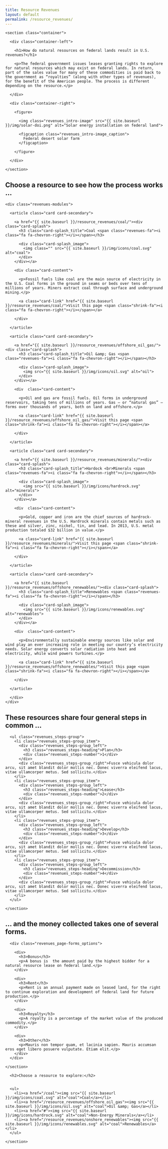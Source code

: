 ```yaml
---
title: Resource Revenues
layout: default
permalink: /resource_revenues/
---
```


<div>

  <div>

    <section class="container">

      <div class="container-left">

        <h1>How do natural resources on federal lands result in U.S. revenues?</h1>

        <p>The federal government issues leases granting rights to explore for natural resources which may exist on federal lands. In return, part of the sales value for many of these commodities is paid back to the government as “royalties” (along with other types of revenues), for the benefit of the American people. The process is different depending on the resource.</p>

      </div>

      <div class="container-right">

        <figure>

          <img class="revenues_intro-image" src="{{ site.baseurl }}/img/solar-doi.png" alt="Solar energy installation on federal land">

          <figcaption class="revenues_intro-image_caption">
            Federal desert solar farm
          </figcaption>

        </figure>

      </div>

    </section>

  </div>


  <section class="slab-beta">
    <div class="container container-padded">
    <h2 class="h1">Choose a resource to see how the process works &#8230;</h2>

    <div class="revenues-modules">

      <article class="card card-secondary">

        <a href="{{ site.baseurl }}/resource_revenues/coal/"><div class="card-splash">
          <h3 class="card-splash_title">Coal <span class="revenues-fa"><i class="fa fa-chevron-right"></i></span></h3>

          <div class="card-splash_image">
            <img class="" src="{{ site.baseurl }}/img/icons/coal.svg" alt="coal">
          </div>
        </div></a>

        <div class="card-content">

          <p>Fossil fuels like coal are the main source of electricity in the U.S. Coal forms in the ground in seams or beds over tens of millions of years. Miners extract coal through surface and underground mining.</p>

          <a class="card-link" href="{{ site.baseurl }}/resource_revenues/coal/">Visit this page <span class="shrink-fa"><i class="fa fa-chevron-right"></i></span></a>

        </div>

      </article>

      <article class="card card-secondary">

        <a href="{{ site.baseurl }}/resource_revenues/offshore_oil_gas/"><div class="card-splash">
          <h3 class="card-splash_title">Oil &amp; Gas <span class="revenues-fa"><i class="fa fa-chevron-right"></i></span></h3>

          <div class="card-splash_image">
            <img src="{{ site.baseurl }}/img/icons/oil.svg" alt="oil">
          </div>
        </div></a>

        <div  class="card-content">

          <p>Oil and gas are fossil fuels. Oil forms in underground reservoirs, taking tens of millions of years. Gas – or “natural gas” – forms over thousands of years, both on land and offshore.</p>

          <a class="card-link" href="{{ site.baseurl }}/resource_revenues/offshore_oil_gas/">Visit this page <span class="shrink-fa"><i class="fa fa-chevron-right"></i></span></a>

        </div>

      </article>

      <article class="card card-secondary">

        <a href="{{ site.baseurl }}/resource_revenues/minerals/"><div class="card-splash">
          <h3 class="card-splash_title">Hardock <br>Minerals <span class="revenues-fa"><i class="fa fa-chevron-right"></i></span></h3>

          <div class="card-splash_image">
            <img src="{{ site.baseurl }}/img/icons/hardrock.svg" alt="minerals">
          </div>
        </div></a>

        <div  class="card-content">

          <p>Gold, copper and iron are the chief sources of hardrock-mineral revenues in the U.S. Hardrock minerals contain metals such as these and silver, zinc, nickel, tin, and lead. In 2013, U.S. metal production totaled $32 billion in value.</p>

          <a class="card-link" href="{{ site.baseurl }}/resource_revenues/minerals/">Visit this page <span class="shrink-fa"><i class="fa fa-chevron-right"></i></span></a>

        </div>

      </article>

      <article class="card card-secondary">

        <a href="{{ site.baseurl }}/resource_revenues/offshore_renewables/"><div class="card-splash">
          <h3 class="card-splash_title">Renewables <span class="revenues-fa"><i class="fa fa-chevron-right"></i></span></h3>

          <div class="card-splash_image">
            <img src="{{ site.baseurl }}/img/icons/renewables.svg" alt="renewables">
          </div>
        </div></a>

        <div  class="card-content">

          <p>Environmentally sustainable energy sources like solar and wind play an ever increasing role in meeting our country’s electricity needs. Solar energy converts solar radiation into heat and electricity, while wind powers turbines.</p>

          <a class="card-link" href="{{ site.baseurl }}/resource_revenues/offshore_renewables/">Visit this page <span class="shrink-fa"><i class="fa fa-chevron-right"></i></span></a>

        </div>

      </article>

      </div>
    </div>
  </section>

  <div class="slab-charlie revenues-section-steps">
    <section class="container container-padded">
      <h1>These resources share four general steps in common &#8230;</h1>

      <ul class="revenues_steps-group">
        <li class="revenues_steps-group_item">
          <div class="revenues_steps-group_left">
            <h3 class="revenues_steps-heading">Plan</h3>
            <div class="revenues_steps-number">1</div>
          </div>
          <div class="revenues_steps-group_right">Fusce vehicula dolor arcu, sit amet blandit dolor mollis nec. Donec viverra eleifend lacus, vitae ullamcorper metus. Sed sollicitu.</div>
        </li>
        <li class="revenues_steps-group_item">
          <div class="revenues_steps-group_left">
            <h3 class="revenues_steps-heading">Lease</h3>
            <div class="revenues_steps-number">2</div>
          </div>
          <div class="revenues_steps-group_right">Fusce vehicula dolor arcu, sit amet blandit dolor mollis nec. Donec viverra eleifend lacus, vitae ullamcorper metus. Sed sollicitu.</div>
        </li>
        <li class="revenues_steps-group_item">
          <div class="revenues_steps-group_left">
            <h3 class="revenues_steps-heading">Develop</h3>
            <div class="revenues_steps-number">3</div>
          </div>
          <div class="revenues_steps-group_right">Fusce vehicula dolor arcu, sit amet blandit dolor mollis nec. Donec viverra eleifend lacus, vitae ullamcorper metus. Sed sollicitu.</div>
        </li>
        <li class="revenues_steps-group_item">
          <div class="revenues_steps-group_left">
            <h3 class="revenues_steps-heading">Decommission</h3>
            <div class="revenues_steps-number">4</div>
          </div>
          <div class="revenues_steps-group_right">Fusce vehicula dolor arcu, sit amet blandit dolor mollis nec. Donec viverra eleifend lacus, vitae ullamcorper metus. Sed sollicitu.</div>
        </li>
      </ul>

    </section>
  </div>

  <div class="revenues_page-forms">
    <section class="container">
      <h2 class="h1">&#8230; and the money collected takes one of several forms.</h2>

      <div class="revenues_page-forms_options">

        <div>
          <h3>Bonus</h3>
          <p>A bonus is  the amount paid by the highest bidder for a natural resource lease on federal land.</p>
        </div>

        <div>
          <h3>Rent</h3>
          <p>Rent is an annual payment made on leased land, for the right to continue exploration and development of federal land for future production.</p>
        </div>

        <div>
          <h3>Royalty</h3>
          <p>A royalty is a percentage of the market value of the produced commodity.</p>
        </div>

        <div>
          <h3>Other</h3>
          <p>Mauris non tempor quam, et lacinia sapien. Mauris accumsan eros eget libero posuere vulputate. Etiam elit.</p>
        </div>
      </div>

    </section>
  </div>

  <div class="revenues_page-last">
    <section class="container">

      <h2>Choose a resource to explore:</h2>


      <ul>
        <li><a href="/coal"><img src="{{ site.baseurl }}/img/icons/coal.svg" alt="coal">Coal</a></li>
        <li><a href="/resource_revenues/offshore_oil_gas"><img src="{{ site.baseurl }}/img/icons/oil.svg" alt="coal">Oil &amp; Gas</a></li>
        <li><a href="#"><img src="{{ site.baseurl }}/img/icons/hardrock.svg" alt="coal">Non-Energy Minerals</a></li>
        <li><a href="/resource_revenues/onshore_renewables"><img src="{{ site.baseurl }}/img/icons/renewables.svg" alt="coal">Renewables</a></li>
      </ul>

    </section>
  </div>


</div>
